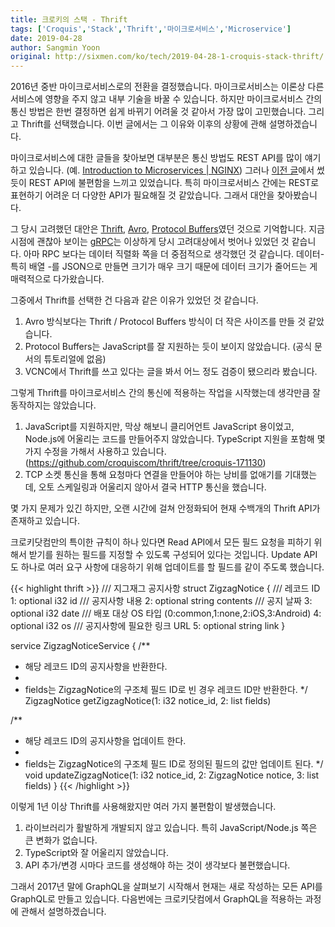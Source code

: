 ```yaml
---
title: 크로키의 스택 - Thrift
tags: ['Croquis','Stack','Thrift','마이크로서비스','Microservice']
date: 2019-04-28
author: Sangmin Yoon
original: http://sixmen.com/ko/tech/2019-04-28-1-croquis-stack-thrift/
---
```


2016년 중반 마이크로서비스로의 전환을 결정했습니다.
마이크로서비스는 이론상 다른 서비스에 영향을 주지 않고 내부 기술을 바꿀 수 있습니다.
하지만 마이크로서비스 간의 통신 방법은 한번 결정하면 쉽게 바뀌기 어려울 것 같아서 가장 많이 고민했습니다.
그리고 Thrift를 선택했습니다.
이번 글에서는 그 이유와 이후의 상황에 관해 설명하겠습니다.

<!--more-->

마이크로서비스에 대한 글들을 찾아보면 대부분은 통신 방법도 REST API를 많이 얘기하고 있습니다.
(예. [Introduction to Microservices | NGINX](https://www.nginx.com/blog/introduction-to-microservices/))
그러나 <a href='{{< relref "/2018-05-30-1-croquis-stack-rest-api.ko.md" >}}'>이전 글</a>에서
썼듯이 REST API에 불편함을 느끼고 있었습니다. 특히 마이크로서비스 간에는 REST로 표현하기 어려운 더 다양한 API가 필요해질 것 같았습니다.
그래서 대안을 찾아봤습니다.

그 당시 고려했던 대안은 [Thrift](https://thrift.apache.org/), [Avro](https://avro.apache.org/), [Protocol Buffers](https://developers.google.com/protocol-buffers/)였던 것으로 기억합니다.
지금 시점에 괜찮아 보이는 [gRPC](https://grpc.io/)는 이상하게 당시 고려대상에서 벗어나 있었던 것 같습니다.
아마 RPC 보다는 데이터 직렬화 쪽을 더 중점적으로 생각했던 것 같습니다.
데이터- 특히 배열 -를 JSON으로 만들면 크기가 매우 크기 때문에 데이터 크기가 줄어드는 게 매력적으로 다가왔습니다.

그중에서 Thrift를 선택한 건 다음과 같은 이유가 있었던 것 같습니다.

1. Avro 방식보다는 Thrift / Protocol Buffers 방식이 더 작은 사이즈를 만들 것 같았습니다.
2. Protocol Buffers는 JavaScript를 잘 지원하는 듯이 보이지 않았습니다. (공식 문서의 튜토리얼에 없음)
3. VCNC에서 Thrift를 쓰고 있다는 글을 봐서 어느 정도 검증이 됐으리라 봤습니다.

그렇게 Thrift를 마이크로서비스 간의 통신에 적용하는 작업을 시작했는데 생각만큼 잘 동작하지는 않았습니다.

1. JavaScript를 지원하지만, 막상 해보니 클리어언트 JavaScript 용이었고, Node.js에 어울리는 코드를 만들어주지 않았습니다. TypeScript 지원을 포함해 몇 가지 수정을 가해서 사용하고 있습니다. (https://github.com/croquiscom/thrift/tree/croquis-171130)
2. TCP 소켓 통신을 통해 요청마다 연결을 만들어야 하는 낭비를 없애기를 기대했는데, 오토 스케일링과 어울리지 않아서 결국 HTTP 통신을 했습니다.

몇 가지 문제가 있긴 하지만, 오랜 시간에 걸쳐 안정화되어 현재 수백개의 Thrift API가 존재하고 있습니다.

크로키닷컴만의 특이한 규칙이 하나 있다면 Read API에서 모든 필드 요청을 피하기 위해서 받기를 원하는 필드를 지정할 수 있도록 구성되어 있다는 것입니다.
Update API도 하나로 여러 요구 사항에 대응하기 위해 업데이트를 할 필드를 같이 주도록 했습니다.

{{< highlight thrift >}}
/// 지그재그 공지사항
struct ZigzagNotice {
  /// 레코드 ID
  1: optional i32 id
  /// 공지사항 내용
  2: optional string contents
  /// 공지 날짜
  3: optional i32 date
  /// 배포 대상 OS 타입 (0:common,1:none,2:iOS,3:Android)
  4: optional i32 os
  /// 공지사항에 필요한 링크 URL
  5: optional string link
}

service ZigzagNoticeService {
  /**
   * 해당 레코드 ID의 공지사항을 반환한다.
   *
   * fields는 ZigzagNotice의 구조체 필드 ID로 빈 경우 레코드 ID만 반환한다.
   */
  ZigzagNotice getZigzagNotice(1: i32 notice_id, 2: list<i32> fields)

  /**
   * 해당 레코드 ID의 공지사항을 업데이트 한다.
   *
   * fields는 ZigzagNotice의 구조체 필드 ID로 정의된 필드의 값만 업데이트 된다.
   */
  void updateZigzagNotice(1: i32 notice_id, 2: ZigzagNotice notice, 3: list<i32> fields)
}
{{< /highlight >}}

이렇게 1년 이상 Thrift를 사용해왔지만 여러 가지 불편함이 발생했습니다.

1. 라이브러리가 활발하게 개발되지 않고 있습니다. 특히 JavaScript/Node.js 쪽은 큰 변화가 없습니다.
2. TypeScript와 잘 어울리지 않았습니다.
3. API 추가/변경 시마다 코드를 생성해야 하는 것이 생각보다 불편했습니다.

그래서 2017년 말에 GraphQL을 살펴보기 시작해서 현재는 새로 작성하는 모든 API를 GraphQL로 만들고 있습니다.
다음번에는 크로키닷컴에서 GraphQL을 적용하는 과정에 관해서 설명하겠습니다.
